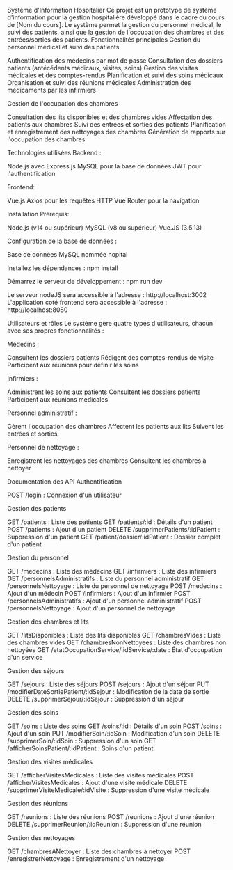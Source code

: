Système d'Information Hospitalier
Ce projet est un prototype de système d'information pour la gestion hospitalière développé dans le cadre du cours de [Nom du cours]. Le système permet la gestion du personnel médical, le suivi des patients, ainsi que la gestion de l'occupation des chambres et des entrées/sorties des patients.
Fonctionnalités principales
Gestion du personnel médical et suivi des patients

Authentification des médecins par mot de passe
Consultation des dossiers patients (antécédents médicaux, visites, soins)
Gestion des visites médicales et des comptes-rendus
Planification et suivi des soins médicaux
Organisation et suivi des réunions médicales
Administration des médicaments par les infirmiers

Gestion de l'occupation des chambres

Consultation des lits disponibles et des chambres vides
Affectation des patients aux chambres
Suivi des entrées et sorties des patients
Planification et enregistrement des nettoyages des chambres
Génération de rapports sur l'occupation des chambres

Technologies utilisées
Backend :

Node.js avec Express.js
MySQL pour la base de données
JWT pour l'authentification

Frontend:

Vue.js
Axios pour les requêtes HTTP
Vue Router pour la navigation

Installation
Prérequis:

Node.js (v14 ou supérieur)
MySQL (v8 ou supérieur)
Vue.JS (3.5.13)

Configuration de la base de données :

Base de données MySQL nommée hopital


Installez les dépendances :
npm install

Démarrez le serveur de développement : npm run dev 

Le serveur nodeJS sera accessible à l'adresse : http://localhost:3002
L'application coté frontend sera accessible à l'adresse : http://localhost:8080

Utilisateurs et rôles
Le système gère quatre types d'utilisateurs, chacun avec ses propres fonctionnalités :

Médecins :

Consultent les dossiers patients
Rédigent des comptes-rendus de visite
Participent aux réunions pour définir les soins


Infirmiers :

Administrent les soins aux patients
Consultent les dossiers patients
Participent aux réunions médicales


Personnel administratif :

Gèrent l'occupation des chambres
Affectent les patients aux lits
Suivent les entrées et sorties


Personnel de nettoyage :

Enregistrent les nettoyages des chambres
Consultent les chambres à nettoyer



Documentation des API
Authentification

POST /login : Connexion d'un utilisateur

Gestion des patients

GET /patients : Liste des patients
GET /patients/:id : Détails d'un patient
POST /patients : Ajout d'un patient
DELETE /supprimerPatients/:idPatient : Suppression d'un patient
GET /patient/dossier/:idPatient : Dossier complet d'un patient

Gestion du personnel

GET /medecins : Liste des médecins
GET /infirmiers : Liste des infirmiers
GET /personnelsAdministratifs : Liste du personnel administratif
GET /personnelsNettoyage : Liste du personnel de nettoyage
POST /medecins : Ajout d'un médecin
POST /infirmiers : Ajout d'un infirmier
POST /personnelsAdministratifs : Ajout d'un personnel administratif
POST /personnelsNettoyage : Ajout d'un personnel de nettoyage

Gestion des chambres et lits

GET /litsDisponibles : Liste des lits disponibles
GET /chambresVides : Liste des chambres vides
GET /chambresNonNettoyees : Liste des chambres non nettoyées
GET /etatOccupationService/:idService/:date : État d'occupation d'un service

Gestion des séjours

GET /sejours : Liste des séjours
POST /sejours : Ajout d'un séjour
PUT /modifierDateSortiePatient/:idSejour : Modification de la date de sortie
DELETE /supprimerSejour/:idSejour : Suppression d'un séjour

Gestion des soins

GET /soins : Liste des soins
GET /soins/:id : Détails d'un soin
POST /soins : Ajout d'un soin
PUT /modifierSoin/:idSoin : Modification d'un soin
DELETE /supprimerSoin/:idSoin : Suppression d'un soin
GET /afficherSoinsPatient/:idPatient : Soins d'un patient

Gestion des visites médicales

GET /afficherVisitesMedicales : Liste des visites médicales
POST /afficherVisitesMedicales : Ajout d'une visite médicale
DELETE /supprimerVisiteMedicale/:idVisite : Suppression d'une visite médicale

Gestion des réunions

GET /reunions : Liste des réunions
POST /reunions : Ajout d'une réunion
DELETE /supprimerReunion/:idReunion : Suppression d'une réunion

Gestion des nettoyages

GET /chambresANettoyer : Liste des chambres à nettoyer
POST /enregistrerNettoyage : Enregistrement d'un nettoyage